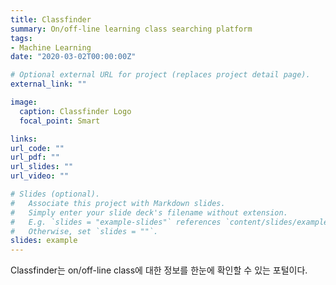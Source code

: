 ```yaml
---
title: Classfinder
summary: On/off-line learning class searching platform
tags:
- Machine Learning
date: "2020-03-02T00:00:00Z"

# Optional external URL for project (replaces project detail page).
external_link: ""

image:
  caption: Classfinder Logo
  focal_point: Smart

links:
url_code: ""
url_pdf: ""
url_slides: ""
url_video: ""

# Slides (optional).
#   Associate this project with Markdown slides.
#   Simply enter your slide deck's filename without extension.
#   E.g. `slides = "example-slides"` references `content/slides/example-slides.md`.
#   Otherwise, set `slides = ""`.
slides: example
---
```


Classfinder는 on/off-line class에 대한 정보를 한눈에 확인할 수 있는 포털이다.
